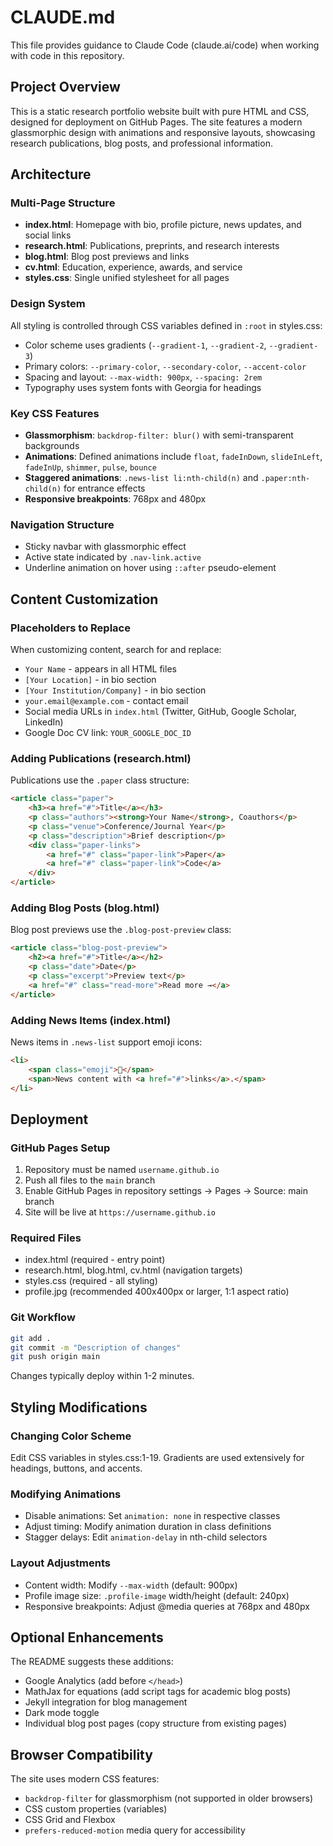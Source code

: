 # CLAUDE.md

This file provides guidance to Claude Code (claude.ai/code) when working with code in this repository.

## Project Overview

This is a static research portfolio website built with pure HTML and CSS, designed for deployment on GitHub Pages. The site features a modern glassmorphic design with animations and responsive layouts, showcasing research publications, blog posts, and professional information.

## Architecture

### Multi-Page Structure
- **index.html**: Homepage with bio, profile picture, news updates, and social links
- **research.html**: Publications, preprints, and research interests
- **blog.html**: Blog post previews and links
- **cv.html**: Education, experience, awards, and service
- **styles.css**: Single unified stylesheet for all pages

### Design System
All styling is controlled through CSS variables defined in `:root` in styles.css:
- Color scheme uses gradients (`--gradient-1`, `--gradient-2`, `--gradient-3`)
- Primary colors: `--primary-color`, `--secondary-color`, `--accent-color`
- Spacing and layout: `--max-width: 900px`, `--spacing: 2rem`
- Typography uses system fonts with Georgia for headings

### Key CSS Features
- **Glassmorphism**: `backdrop-filter: blur()` with semi-transparent backgrounds
- **Animations**: Defined animations include `float`, `fadeInDown`, `slideInLeft`, `fadeInUp`, `shimmer`, `pulse`, `bounce`
- **Staggered animations**: `.news-list li:nth-child(n)` and `.paper:nth-child(n)` for entrance effects
- **Responsive breakpoints**: 768px and 480px

### Navigation Structure
- Sticky navbar with glassmorphic effect
- Active state indicated by `.nav-link.active`
- Underline animation on hover using `::after` pseudo-element

## Content Customization

### Placeholders to Replace
When customizing content, search for and replace:
- `Your Name` - appears in all HTML files
- `[Your Location]` - in bio section
- `[Your Institution/Company]` - in bio section
- `your.email@example.com` - contact email
- Social media URLs in `index.html` (Twitter, GitHub, Google Scholar, LinkedIn)
- Google Doc CV link: `YOUR_GOOGLE_DOC_ID`

### Adding Publications (research.html)
Publications use the `.paper` class structure:
```html
<article class="paper">
    <h3><a href="#">Title</a></h3>
    <p class="authors"><strong>Your Name</strong>, Coauthors</p>
    <p class="venue">Conference/Journal Year</p>
    <p class="description">Brief description</p>
    <div class="paper-links">
        <a href="#" class="paper-link">Paper</a>
        <a href="#" class="paper-link">Code</a>
    </div>
</article>
```

### Adding Blog Posts (blog.html)
Blog post previews use the `.blog-post-preview` class:
```html
<article class="blog-post-preview">
    <h2><a href="#">Title</a></h2>
    <p class="date">Date</p>
    <p class="excerpt">Preview text</p>
    <a href="#" class="read-more">Read more →</a>
</article>
```

### Adding News Items (index.html)
News items in `.news-list` support emoji icons:
```html
<li>
    <span class="emoji">📝</span>
    <span>News content with <a href="#">links</a>.</span>
</li>
```

## Deployment

### GitHub Pages Setup
1. Repository must be named `username.github.io`
2. Push all files to the `main` branch
3. Enable GitHub Pages in repository settings → Pages → Source: main branch
4. Site will be live at `https://username.github.io`

### Required Files
- index.html (required - entry point)
- research.html, blog.html, cv.html (navigation targets)
- styles.css (required - all styling)
- profile.jpg (recommended 400x400px or larger, 1:1 aspect ratio)

### Git Workflow
```bash
git add .
git commit -m "Description of changes"
git push origin main
```
Changes typically deploy within 1-2 minutes.

## Styling Modifications

### Changing Color Scheme
Edit CSS variables in styles.css:1-19. Gradients are used extensively for headings, buttons, and accents.

### Modifying Animations
- Disable animations: Set `animation: none` in respective classes
- Adjust timing: Modify animation duration in class definitions
- Stagger delays: Edit `animation-delay` in nth-child selectors

### Layout Adjustments
- Content width: Modify `--max-width` (default: 900px)
- Profile image size: `.profile-image` width/height (default: 240px)
- Responsive breakpoints: Adjust @media queries at 768px and 480px

## Optional Enhancements

The README suggests these additions:
- Google Analytics (add before `</head>`)
- MathJax for equations (add script tags for academic blog posts)
- Jekyll integration for blog management
- Dark mode toggle
- Individual blog post pages (copy structure from existing pages)

## Browser Compatibility

The site uses modern CSS features:
- `backdrop-filter` for glassmorphism (not supported in older browsers)
- CSS custom properties (variables)
- CSS Grid and Flexbox
- `prefers-reduced-motion` media query for accessibility
